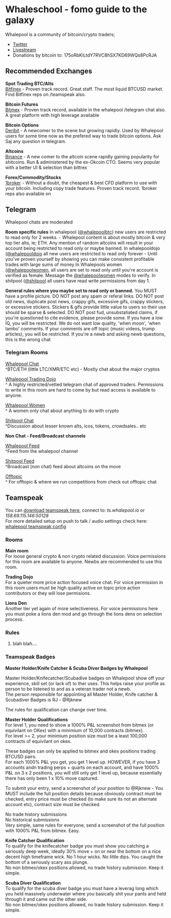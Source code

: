 # Whaleschool - fomo guide to the galaxy    

Whalepool is a community of bitcoin/crypto traders;   

* [Twitter](https://twitter.com/whalepool)  
* [Livestream](http://livestream.whalepool.io)  
* Donations by bitcoin to: 175oRbKiLtdY7RVC8hSX7KD69WQs8PcRJA  
  
## Recommended Exchanges  
**Spot Trading BTC/Alts**  
[Bitfinex](http://bitfinex.whalepool.io/) - Proven track record. Great staff. The most liquid BTCUSD market. Find Bitfinex reps on /teamspeak also.
  
**Bitcoin Futures**  
[Bitmex](http://bitmex.whalepool.io/) - Proven track record, available in the whalepool /telegram chat also. A great platform with high leverage available  
  
**Bitcoin Options**  
[Deribit](http://derbit.whalepool.io/) - A newcomer to the scene but growing rapidly. Used by Whalepool users for some time now as the prefered way to trade bitcoin options.  Ask Saj any question in telegram.  
  
**Altcoins**  
[Binance](http://binance.whalepool.io/) - A new comer to the altcoin scene rapidly gaining popularity for shitcoins. Run & administered by the ex-Okcoin CTO. Seems very popular with a better UI & selection than bittrex    
  
**Forex/Commodity/Stocks**    
[1broker](http://1broker.whalepool.io/) - Without a doubt, the cheapest & best CFD platform to use with your bitcoin. Including copy trade features. Proven track record. 1broker reps also available on  
   

## Telegram
Whalepool chats are moderated  
  
**Room specific rules**
In whalepool ([@whalepoolbtc](https://t.me/whalepoolbtc)) new users are restricted to read only for 2 weeks. - Whalepool content is about mostly bitcoin & very top tier alts, ie; ETH. Any mention of random altcoins will result in your account being restricted to read only or maybe banned.
In whalepooldojo ([@whalepooldojo]((https://t.me/@whalepooldojo)) all new users are restricted to read only forever - Until you've proven yourself by showing you can make consistent profitable trades with large sums of money
In Whalepools women ([@whalepoolwomen]((https://t.me/whalepoolwomen)), all users are set to read only until you're account is verified as female. Message the [@whalepoolwomen](https://t.me/whalepoolwomen) modes to verify.
In shitpool ([@shitpool]((https://t.me/shitpool)) all users have read write permissions from day 1.

**General rules where you maybe set to read only or banned.** 
You MUST have a profile picture.
DO NOT post any spam or referal links.
DO NOT post old news, duplicate post news, crappy gifs, excessive gifs, crappy stickers, or excessive stickers. Stickers & gifs provide little value to users so their use should be sparse & selected.
DO NOT post fud, unsubstatiated claims, if you're questioned to cite evidence, please provide some. 
If you have a low IQ, you will be restricted. We do not want low quality, 'when moon', 'when lambo' comments.
If your comments are off topic (music videos, trump articles), you will be restricted.
If you're a newb and asking newb questions, this is the wrong chat 

### Telegram Rooms  
  
[Whalepool Chat](https://t.me/whalepoolbtc)  
^BTC/ETH (little LTC/XMR/ETC etc) - Mostly chat about the major cryptos  
  
[Whalepool Trading Dojo](https://t.me/whalepooldojo)    
^ A highly restricted/vetted telegram chat of approved traders. Permissions to write in this room are hard to come by but read access is available to anyone.  
  
[Whalepool Women](https://t.me/whalepoolwomen)  
^ A women only chat about anything to do with crypto  

[Shitpool Chat](https://t.me/shitpool)  
^Discussion about lesser known alts, icos, tokens, crowdsales.. etc  
  
**Non Chat - Feed/Broadcast channels**  
  
[Whalepool Feed](https://t.me/whalepoolbtcfeed)   
^Feed from the whalepool channel   

[Shitpool Feed](https://t.me/shitcoincharts)  
^Broadcast (non chat) feed about altcoins on the move  

[Offtopic](https://t.me/whalepoolofftopic)  
^ For offtopic & where we run competitions from check out offtopic chat    
  

## Teamspeak
  
You can [download teamspeak here](https://www.teamspeak.com/downloads), connect to: *ts.whalepool.io* or *158.69.115.146:50128*   
For more detailed setup on push to talk / audio settings check here: [whalepool teamspeak config](https://whalepool.io/connect/teamspeak)  

### Rooms 

**Main room**  
For loose general crypto & non crypto related discussion. 
Voice permissions for this room are available to anyone. Newbs are recommended to use this room. 
  
**Trading Dojo**  
For a quieter more price action focused voice chat. 
For voice permission in this room users must be high quality active on topic price action contributors or they will lose permisions.
  
**Lions Den**  
Another tier yet again of more selectiveness. For voice permissions here you must poke a lions den mod and go through the lions dens on selection process.
   
 ### Rules

1.  blah blah....

### Teamspeak Badges  

**Master Holder/Knife Catcher & Scuba Diver Badges by Whalepool**  
  
Master Holder/Knifecatcher/Scubadive badges on Whalepool show off your experience, skill set (or lack of) to ther uses. This helps raise your profile as person to be listened to and as a veteran trader not a newb.    
The person responsible for appointing all Master Holder, Knife catcher & Scubadiver Badges is RJ - @Rjknew    
    
The rules for qualification can change over time.    
    
**Master Holder Qualifications**  
For level 1, you need to show a 1000% P&L screenshot from bitmex (or equivilant on OKex) with a minimium of 10,000 contracts (bitmex).  
For level >= 2, your minimium position size must be a least 100,000 contracts of equivilant on okex.    

These badges can only be applied to bitmex and okex positions trading BTCUSD pairs.   
For each 1000% P&L you get, you get 1 level up. HOWEVER, if you have 3 accounts andn trading perps + quarts on each account, and have 1000% P&L on 3 x 2 positions, you will still only get 1 level up, because essentially there has only been 1 x 10% move captured.    
    
To submit your entry, send a screenshot of your position to @Rjknew - You MUST include the full position details because obviously contract must be checked, entry price must be checked (to make sure its not an alternate account etc), contract size must be checked.  
  
No trade history submissions  
No historical submissions  
Very simple, same rules for everyone, send a screenshot of the full position with 1000% P&L from bitmex. Easy.    
    
**Knife Catcher Qualification**  
To qualify for the knifecatcher badge you must show you catching a seriously deep week, ideally 30% move + on or near the bottom on a nice decent high timeframe wick. No 1 hour wicks. No little dips. You caught the bottom of a seriously scary ass plunge.     
No non bitmex/okex positions allowed, no trade history submission. Keep it simple.  
    
**Scuba Diver Qualification**  
To qualify for the scuba diver badge you must have a leverag long which you held massively underwater where you basically shit your pants and held through it and came out the other side.   
No non bitmex/okex positions allowed, no trade history submission. Keep it simple.  
   

